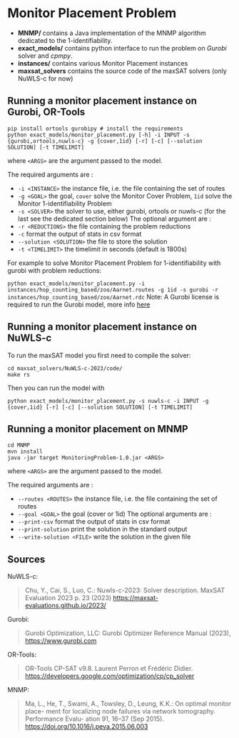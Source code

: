 # Monitor Placement Problem

- **MNMP/** contains a Java implementation of the MNMP algorithm dedicated to the 1-identifiability.
- **exact_models/** contains python interface to run the problem on *Gurobi* solver and *cpmpy*.
- **instances/** contains various Monitor Placement instances
- **maxsat_solvers** contains the source code of the maxSAT solvers (only NuWLS-c for now)

Running a monitor placement instance on Gurobi, OR-Tools
--------------------------------------------------------

```
pip install ortools gurobipy # install the requirements
python exact_models/monitor_placement.py [-h] -i INPUT -s {gurobi,ortools,nuwls-c} -g {cover,1id} [-r] [-c] [--solution SOLUTION] [-t TIMELIMIT]
```
where ``<ARGS>`` are the argument passed to the model.

The required arguments are :
- ``-i <INSTANCE>`` the instance file, i.e. the file containing the set of routes
- ``-g <GOAL>`` the goal, ``cover`` solve the Monitor Cover Problem, ``1id`` solve the Monitor 1-identifiability Problem
- ``-s <SOLVER>`` the solver to use, either gurobi, ortools or nuwls-c (for the last see the dedicated section below)
The optional argument are :
- ``-r <REDUCTIONS>`` the file containing the problem reductions
- ``-c`` format the output of stats in csv format
- ``--solution <SOLUTION>`` the file to store the solution
- ``-t <TIMELIMIT>`` the timelimit in seconds (default is 1800s)

For example to solve Monitor Placement Problem for 1-identifiability with gurobi with problem reductions:

```python exact_models/monitor_placement.py -i instances/hop_counting_based/zoo/Aarnet.routes -g 1id -s gurobi -r instances/hop_counting_based/zoo/Aarnet.rdc```
Note: A Gurobi license is required to run the Gurobi model, more info [here](https://www.gurobi.com/solutions/licensing/)

Running a monitor placement instance on NuWLS-c
-----------------------------------------------
To run the maxSAT model you first need to compile the solver:
```
cd maxsat_solvers/NuWLS-c-2023/code/
make rs
```
Then you can run the model with 
```
python exact_models/monitor_placement.py -s nuwls-c -i INPUT -g {cover,1id} [-r] [-c] [--solution SOLUTION] [-t TIMELIMIT]
```

Running a monitor placement on MNMP
-----------------------------------

```
cd MNMP
mvn install
java -jar target MonitoringProblem-1.0.jar <ARGS>
```
where ``<ARGS>`` are the argument passed to the model.

The required arguments are :
- ``--routes <ROUTES>`` the instance file, i.e. the file containing the set of routes
- ``--goal <GOAL>`` the goal (cover or 1id)
The optional arguments are :
- ``--print-csv`` format the output of stats in csv format
- ``--print-solution`` print the solution in the standard output
- ``--write-solution <FILE>`` write the solution in the given file

Sources
-------
NuWLS-c: 
>Chu, Y., Cai, S., Luo, C.: Nuwls-c-2023: Solver description. MaxSAT Evaluation
2023 p. 23 (2023)
>https://maxsat-evaluations.github.io/2023/

Gurobi:
>Gurobi Optimization, LLC: Gurobi Optimizer Reference Manual (2023), 
> https://www.gurobi.com

OR-Tools:
>OR-Tools CP-SAT v9.8. Laurent Perron et Frédéric Didier.
>  https://developers.google.com/optimization/cp/cp_solver

MNMP:
>Ma, L., He, T., Swami, A., Towsley, D., Leung, K.K.: On optimal monitor place-
ment for localizing node failures via network tomography. Performance Evalu-
ation 91, 16–37 (Sep 2015). 
> https://doi.org/10.1016/j.peva.2015.06.003
